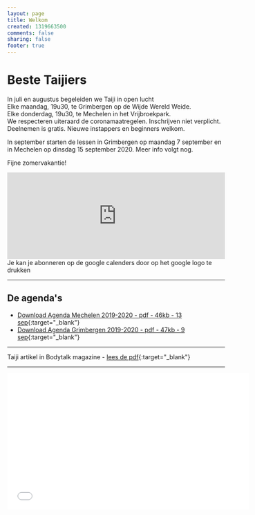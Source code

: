 ```yaml
---
layout: page
title: Welkom
created: 1319663500
comments: false
sharing: false  
footer: true
---
```


# Beste Taijiers  
  
In juli en augustus begeleiden we Taiji in open lucht  
Elke maandag, 19u30, te Grimbergen op de Wijde Wereld Weide.  
Elke donderdag, 19u30, te Mechelen in het Vrijbroekpark.  
We respecteren uiteraard de coronamaatregelen. Inschrijven niet verplicht. Deelnemen is gratis. Nieuwe instappers en beginners welkom.  
  
In september starten de lessen in Grimbergen op maandag 7 september en in Mechelen op dinsdag 15 september 2020. Meer info volgt nog.  
  
Fijne zomervakantie!  

<iframe src="https://calendar.google.com/calendar/embed?showTitle=0&amp;showNav=0&amp;showDate=0&amp;showPrint=0&amp;showTabs=0&amp;showCalendars=0&amp;showTz=0&amp;mode=AGENDA&amp;height=200&amp;wkst=2&amp;hl=nl&amp;bgcolor=%23FFFFFF&amp;src=eddypresent.website%40gmail.com&amp;color=%232F6309&amp;src=bnt52stornmaupomm1p01afrt0%40group.calendar.google.com&amp;color=%23125A12&amp;src=sv4bkhqqsf8snmhcjmhj8hqma4%40group.calendar.google.com&amp;color=%235F6B02&amp;ctz=Europe%2FBrussels" style="border-width:0" width="100%" height="200" frameborder="0" scrolling="no"></iframe>
Je kan je abonneren op de google calenders door op het google logo te drukken
  
---

## De agenda's

* [Download Agenda Mechelen 2019-2020 - pdf - 46kb - 13 sep](/flyers/Mechelen_2019-2020.pdf){:target="_blank"}  
* [Download Agenda Grimbergen 2019-2020 - pdf - 47kb - 9 sep](/flyers/Grimbergen_2019-2020.pdf){:target="_blank"}  


---
Taiji artikel in Bodytalk magazine - [lees de pdf](/flyers/TaiChi_voor_lichaam_en_geest_bodytalk.PDF){:target="_blank"}

---
<iframe width="560"  height="315" src="//www.youtube.com/embed/bjQ3ZA9TKTk?rel=0" frameborder="0" allowfullscreen></iframe>
   